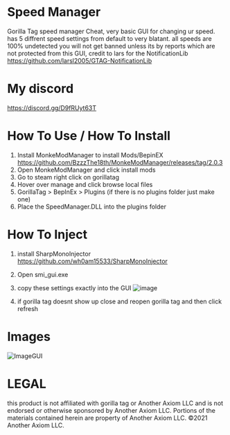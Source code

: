 # Speed Manager
Gorilla Tag speed manager Cheat, very basic GUI for changing ur speed. has 5 diffrent speed settings from default to very blatant. all speeds are 100% undetected you will not get banned unless its by reports which are not protected from this GUI, credit to lars for the NotificationLib https://github.com/larsl2005/GTAG-NotificationLib


# My discord
https://discord.gg/D9fRUyt63T

# How To Use / How To Install
1. Install MonkeModManager to install Mods/BepinEX
https://github.com/BzzzThe18th/MonkeModManager/releases/tag/2.0.3
2. Open MonkeModManager and click install mods
3. Go to steam right click on gorillatag
4. Hover over manage and click browse local files
5. GorillaTag > BepInEx > Plugins (if there is no plugins folder just make one)
6. Place the SpeedManager.DLL into the plugins folder

# How To Inject
1. install SharpMonoInjector https://github.com/wh0am15533/SharpMonoInjector
2. Open smi_gui.exe
3. copy these settings exactly into the GUI 
![image](https://github.com/user-attachments/assets/fd956066-1682-479e-a99b-88613609474a)

4. if gorilla tag doesnt show up close and reopen gorilla tag and then click refresh


# Images 
![ImageGUI](https://github.com/user-attachments/assets/33a9d06d-f8c9-4f9d-aa0d-0fefe2cbe112)

# LEGAL
this product is not affiliated with gorilla tag or 
Another Axiom LLC and is not endorsed or
otherwise sponsored by Another Axiom LLC.
Portions of the materials contained herein are 
property of Another Axiom LLC. ©2021 Another 
Axiom LLC.

